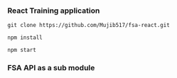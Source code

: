 ### React Training application

```git clone https://github.com/Mujib517/fsa-react.git```

```npm install```

```npm start```


### FSA API as a sub module